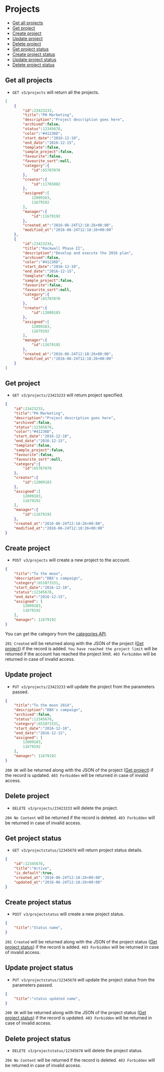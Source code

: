 Projects
====================

* [Get all projects](#get-all-projects)
* [Get project](#get-project)
* [Create project](#create-project)
* [Update project](#update-project)
* [Delete project](#delete-project)
* [Get project status](#get-project-status)
* [Create project status](#create-project-status)
* [Update project status](#update-project-status)
* [Delete project status](#delete-project-status)


Get all projects
----------------

* `GET v3/projects` will return all the projects.

```json
[
    {
        "id":23423233,
        "title":"PH Marketing",
        "description":"Project description goes here",
        "archived":false,
        "status":12345678,
        "color":"#41236D",
        "start_date":"2016-12-10",
        "end_date":"2016-12-15",
        "template":false,
        "sample_project":false,
        "favourite":false,
        "favourite_sort":null,
        "category":{
            "id":65707070
        },
        "creator":{
            "id":11765082
        },
        "assigned":[
            12009183,
            11679192
        ],
        "manager":{
            "id":11679192
        },
        "created_at":"2016-06-24T12:18:26+00:00",
        "modified_at":"2016-06-24T12:18:26+00:00"
    },
    {
        "id":23423234,
        "title":"Rockwall Phase II",
        "description":"Develop and execute the 2016 plan",
        "archived":false,
        "color":"#41236D",
        "start_date":"2016-12-10",
        "end_date":"2016-12-15",
        "template":false,
        "sample_project":false,
        "favourite":false,
        "favourite_sort":null,
        "category":{
            "id":65707070
        },
        "creator":{
            "id":12009183
        },
        "assigned":[
            12009183,
            11679192
        ],
        "manager":{
            "id":11679192
        },
        "created_at":"2016-06-24T12:18:26+00:00",
        "modified_at":"2016-06-24T12:18:26+00:00"
    }
]
```

Get project
----------------

* `GET v3/projects/23423233` will return project specified.

```json
{
    "id":23423233,
    "title":"PH Marketing",
    "description":"Project description goes here",
    "archived":false,
    "status":12345678,
    "color":"#41236D",
    "start_date":"2016-12-10",
    "end_date":"2016-12-15",
    "template":false,
    "sample_project":false,
    "favourite":false,
    "favourite_sort":null,
    "category":{
        "id":65707070
    },
    "creator":{
        "id":12009183
    },
    "assigned":[
        12009183,
        11679192
    ],
    "manager":{
        "id":11679192
    },
    "created_at":"2016-06-24T12:18:26+00:00",
    "modified_at":"2016-06-24T12:18:26+00:00"
}
```
Create project
----------------

* `POST v3/projects` will create a new project to the account.

```json
{
	"title":"To the moon",
	"description":"DBX's campaign",
	"category":651073331,
	"start_date":"2016-12-10",
    "status":12345678,
	"end_date":"2016-12-15",
    "assigned": [
        12009183,
        11679192
    ],
    "manager": 11679192
}
```

You can get the category from the [categories API](https://github.com/ProofHub/api_v3/blob/master/sections/categories.md).

`201 Created` will be returned along with the JSON of the project ([Get project](#get-project)) if the record is added. `You have reached the project limit` will be returned if the account has reached the project limit. `403 Forbidden` will be returned in case of invalid access.


Update project
----------------

* `PUT v3/projects/23423233` will update the project from the parameters passed.

```json
{
	"title":"To the moon 2014",
	"description":"DBX's campaign",
    "archived":false,
    "status":12345678,
	"category":651073331,
	"start_date":"2016-12-10",
	"end_date":"2016-12-15",
    "assigned": [
        12009183,
        11679192
    ],
    "manager": 11679192
}
```
`200 OK` will be returned along with the JSON of the project ([Get project](#get-project)) if the record is updated. `403 Forbidden` will be returned in case of invalid access.


Delete project
----------------

* `DELETE v3/projects/23423233` will delete the project.

`204 No Content` will be returned if the record is deleted. `403 Forbidden` will be returned in case of invalid access.


Get project status
----------------

* `GET v3/projectstatus/12345678` will return project status details.

```json
{
    "id":12345678,
    "title":"Active",
    "is_default":true,
    "created_at":"2016-06-24T12:18:26+00:00",
    "updated_at":"2016-06-24T12:18:26+00:00"
}
```

Create project status
----------------

* `POST v3/projectstatus` will create a new project status.

```json
{
    "title":"Status name",
}
```

`201 Created` will be returned along with the JSON of the project status ([Get project status](#get-project-status)) if the record is added. `403 Forbidden` will be returned in case of invalid access.

Update project status
----------------

* `PUT v3/projectstatus/12345678` will update the project status from the parameters passed.

```json
{
    "title":"status updated name",
}
```
`200 OK` will be returned along with the JSON of the project status ([Get project status](#get-project-status)) if the record is updated. `403 Forbidden` will be returned in case of invalid access.

Delete project status
----------------

* `DELETE v3/projectstatus/12345678` will delete the project status.

`204 No Content` will be returned if the record is deleted. `403 Forbidden` will be returned in case of invalid access.
